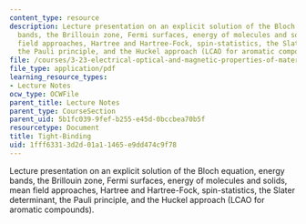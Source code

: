 ```yaml
---
content_type: resource
description: Lecture presentation on an explicit solution of the Bloch equation, energy
  bands, the Brillouin zone, Fermi surfaces, energy of molecules and solids, mean
  field approaches, Hartree and Hartree-Fock, spin-statistics, the Slater determinant,
  the Pauli principle, and the Huckel approach (LCAO for aromatic compounds).
file: /courses/3-23-electrical-optical-and-magnetic-properties-of-materials-fall-2007/1fff63313d2d01a11465e9dd474c9f78_lec10.pdf
file_type: application/pdf
learning_resource_types:
- Lecture Notes
ocw_type: OCWFile
parent_title: Lecture Notes
parent_type: CourseSection
parent_uid: 5b1fc039-9fef-b255-e45d-0bccbea70b5f
resourcetype: Document
title: Tight-Binding
uid: 1fff6331-3d2d-01a1-1465-e9dd474c9f78
---
```

Lecture presentation on an explicit solution of the Bloch equation, energy bands, the Brillouin zone, Fermi surfaces, energy of molecules and solids, mean field approaches, Hartree and Hartree-Fock, spin-statistics, the Slater determinant, the Pauli principle, and the Huckel approach (LCAO for aromatic compounds).

